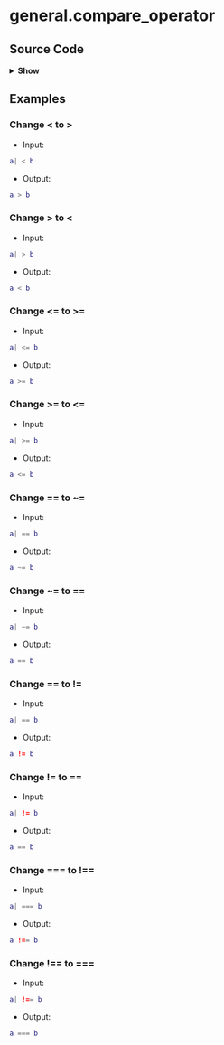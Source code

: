# general.compare_operator

## Source Code

<details>
<summary><strong>Show</strong></summary>

```lua
local utils = require("alternative.utils")

local base = {
  {
    input = {
      type = "callback",
      value = function()
        return utils.search_word_bounded("<", true)
      end,
      lookahead = true,
    },
    replacement = ">",
    description = "Change < to >",
    example = {
      input = "a| < b",
      output = "a > b",
    },
  },
  {
    input = {
      type = "callback",
      value = function()
        return utils.search_word_bounded(">", true)
      end,
      lookahead = true,
    },
    replacement = "<",
    description = "Change > to <",
    example = {
      input = "a| > b",
      output = "a < b",
    },
  },
  {
    input = {
      type = "callback",
      value = function()
        return utils.search_word_bounded("<=", true)
      end,
      lookahead = true,
    },
    replacement = ">=",
    description = "Change <= to >=",
    example = {
      input = "a| <= b",
      output = "a >= b",
    },
  },
  {
    input = {
      type = "callback",
      value = function()
        return utils.search_word_bounded(">=", true)
      end,
      lookahead = true,
    },
    replacement = "<=",
    description = "Change >= to <=",
    example = {
      input = "a| >= b",
      output = "a <= b",
    },
  },
}

local lua = {
  {
    input = {
      type = "callback",
      value = function()
        return utils.search_word_bounded("==", true)
      end,
      lookahead = true,
    },
    replacement = "~=",
    filetype = "lua",
    description = "Change == to ~=",
    example = {
      input = "a| == b",
      output = "a ~= b",
    },
  },
  {
    input = {
      type = "callback",
      value = function()
        return utils.search_word_bounded("~=", true)
      end,
      lookahead = true,
    },
    replacement = "==",
    description = "Change ~= to ==",
    example = {
      input = "a| ~= b",
      output = "a == b",
    },
  },
}

local javascript = {
  {
    input = {
      type = "callback",
      value = function()
        return utils.search_word_bounded("==", true)
      end,
      lookahead = true,
    },
    replacement = "!=",
    filetype = { "javascript", "typescript", "javascriptreact", "typescriptreact" },
    description = "Change == to !=",
    example = {
      input = "a| == b",
      output = "a != b",
    },
  },
  {
    input = {
      type = "callback",
      value = function()
        return utils.search_word_bounded("!=", true)
      end,
      lookahead = true,
    },
    replacement = "==",
    filetype = { "javascript", "typescript", "javascriptreact", "typescriptreact" },
    description = "Change != to ==",
    example = {
      input = "a| != b",
      output = "a == b",
    },
  },
  {
    input = {
      type = "callback",
      value = function()
        return utils.search_word_bounded("===", true)
      end,
      lookahead = true,
    },
    replacement = "!==",
    filetype = { "javascript", "typescript", "javascriptreact", "typescriptreact" },
    description = "Change === to !==",
    example = {
      input = "a| === b",
      output = "a !== b",
    },
  },
  {
    input = {
      type = "callback",
      value = function()
        return utils.search_word_bounded("!==", true)
      end,
      lookahead = true,
    },
    replacement = "===",
    filetype = { "javascript", "typescript", "javascriptreact", "typescriptreact" },
    description = "Change !== to ===",
    example = {
      input = "a| !== b",
      output = "a === b",
    },
  },
}

return vim.iter({ base, lua, javascript }):flatten():totable()
```

</details>

## Examples

### Change < to >

- Input:

```lua
a| < b
```

- Output:

```lua
a > b
```

### Change > to <

- Input:

```lua
a| > b
```

- Output:

```lua
a < b
```

### Change <= to >=

- Input:

```lua
a| <= b
```

- Output:

```lua
a >= b
```

### Change >= to <=

- Input:

```lua
a| >= b
```

- Output:

```lua
a <= b
```

### Change == to ~=

- Input:

```lua
a| == b
```

- Output:

```lua
a ~= b
```

### Change ~= to ==

- Input:

```lua
a| ~= b
```

- Output:

```lua
a == b
```

### Change == to !=

- Input:

```lua
a| == b
```

- Output:

```lua
a != b
```

### Change != to ==

- Input:

```lua
a| != b
```

- Output:

```lua
a == b
```

### Change === to !==

- Input:

```lua
a| === b
```

- Output:

```lua
a !== b
```

### Change !== to ===

- Input:

```lua
a| !== b
```

- Output:

```lua
a === b
```